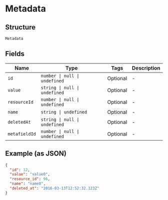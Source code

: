 
# Metadata

## Structure

`Metadata`

## Fields

| Name | Type | Tags | Description |
|  --- | --- | --- | --- |
| `id` | `number \| null \| undefined` | Optional | - |
| `value` | `string \| null \| undefined` | Optional | - |
| `resourceId` | `number \| null \| undefined` | Optional | - |
| `name` | `string \| undefined` | Optional | - |
| `deletedAt` | `string \| null \| undefined` | Optional | - |
| `metafieldId` | `number \| null \| undefined` | Optional | - |

## Example (as JSON)

```json
{
  "id": 12,
  "value": "value0",
  "resource_id": 96,
  "name": "name8",
  "deleted_at": "2016-03-13T12:52:32.123Z"
}
```

